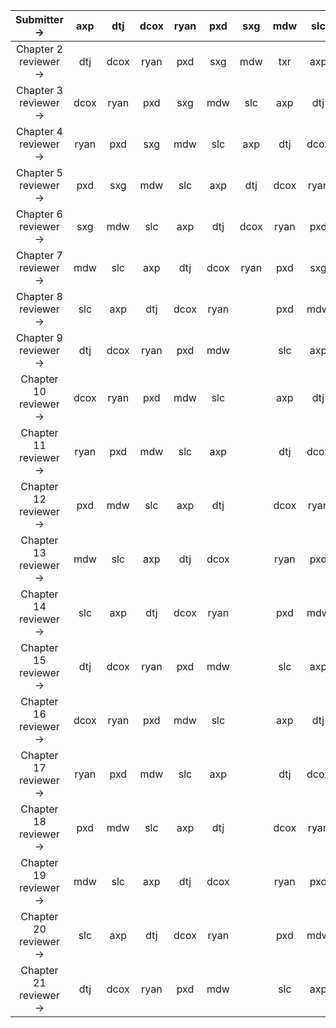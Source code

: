 |           Submitter → | axp | dtj | dcox | ryan | pxd | sxg | mdw | slc | meeting lead |
|:---------------------:|:---:|:---:|:----:|:----:|:---:|:---:|:---:|:---:|:------------:|
|  Chapter 2 reviewer → | dtj | dcox | ryan | pxd | sxg | mdw | txr | axp |          axp |
|  Chapter 3 reviewer → | dcox | ryan | pxd | sxg | mdw | slc | axp | dtj |          dtj |
|  Chapter 4 reviewer → | ryan | pxd | sxg | mdw | slc | axp | dtj | dcox |         dcox |
|  Chapter 5 reviewer → | pxd | sxg | mdw | slc | axp | dtj | dcox | ryan |         ryan |
|  Chapter 6 reviewer → | sxg | mdw | slc | axp | dtj | dcox | ryan | pxd |          pxd |
|  Chapter 7 reviewer → | mdw | slc | axp | dtj | dcox | ryan | pxd | sxg |          sxg |
| Chapter  8 reviewer → | slc | axp | dtj | dcox | ryan |     | pxd | mdw |          mdw |
| Chapter  9 reviewer → | dtj | dcox | ryan | pxd | mdw |     | slc | axp |          slc |
| Chapter 10 reviewer → | dcox | ryan | pxd | mdw | slc |     | axp | dtj |          axp |
| Chapter 11 reviewer → | ryan | pxd | mdw | slc | axp |     | dtj | dcox |          dtj |
| Chapter 12 reviewer → | pxd | mdw | slc | axp | dtj |     | dcox | ryan |         dcox |
| Chapter 13 reviewer → | mdw | slc | axp | dtj | dcox |     | ryan | pxd |         ryan |
| Chapter 14 reviewer → | slc | axp | dtj | dcox | ryan |     | pxd | mdw |          pxd |
| Chapter 15 reviewer → | dtj | dcox | ryan | pxd | mdw |     | slc | axp |          mdw |
| Chapter 16 reviewer → | dcox | ryan | pxd | mdw | slc |     | axp | dtj |          slc |
| Chapter 17 reviewer → | ryan | pxd | mdw | slc | axp |     | dtj | dcox |          axp |
| Chapter 18 reviewer → | pxd | mdw | slc | axp | dtj |     | dcox | ryan |          dtj |
| Chapter 19 reviewer → | mdw | slc | axp | dtj | dcox |     | ryan | pxd |         dcox |
| Chapter 20 reviewer → | slc | axp | dtj | dcox | ryan |     | pxd | mdw |         ryan |
| Chapter 21 reviewer → | dtj | dcox | ryan | pxd | mdw |     | slc | axp |          pxd |
